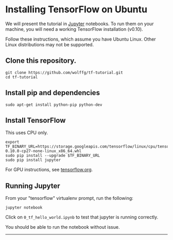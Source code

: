 # Installing TensorFlow on Ubuntu

We will present the tutorial in [Jupyter](jupyter.org) notebooks.  To
run them on your machine, you will need a working TensorFlow
installation (v0.10).

Follow these instructions, which assume you have Ubuntu Linux.  Other
Linux distributions may not be supported.


## Clone this repository.

```
git clone https://github.com/wolffg/tf-tutorial.git
cd tf-tutorial
```

## Install pip and dependencies

```
sudo apt-get install python-pip python-dev
```

## Install TensorFlow

This uses CPU only.

```
export TF_BINARY_URL=https://storage.googleapis.com/tensorflow/linux/cpu/tensorflow-0.10.0-cp27-none-linux_x86_64.whl
sudo pip install --upgrade $TF_BINARY_URL
sudo pip install jupyter
```

For GPU instructions, see [tensorflow.org](https://www.tensorflow.org/versions/r0.10/get_started/os_setup.html).

## Running Jupyter

From your "tensorflow" virtualenv prompt, run the following:

```
jupyter notebook
```

Click on `0_tf_hello_world.ipynb` to test that jupyter is running
correctly.

You should be able to run the notebook without issue.

<hr>
